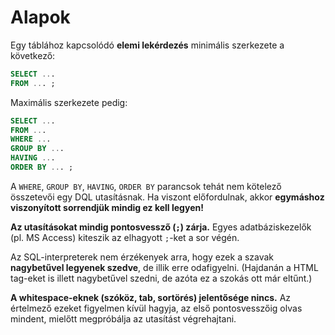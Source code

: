# Alapok
Egy táblához kapcsolódó **elemi lekérdezés** minimális szerkezete a következő:
```sql
SELECT ...
FROM ... ;
```
Maximális szerkezete pedig: 
```sql
SELECT ...
FROM ...
WHERE ...
GROUP BY ...
HAVING ...
ORDER BY ... ;
```

A ``WHERE``, ``GROUP BY``, ``HAVING``, ``ORDER BY`` parancsok tehát nem kötelező összetevői egy DQL utasításnak. Ha viszont előfordulnak, akkor **egymáshoz viszonyított sorrendjük mindig ez kell legyen!**

**Az utasításokat mindig pontosvessző (``;``) zárja.** Egyes adatbáziskezelők (pl. MS Access) kiteszik az elhagyott ``;``-ket a sor végén. 

Az SQL-interpreterek nem érzékenyek arra, hogy ezek a szavak **nagybetűvel legyenek szedve**, de illik erre odafigyelni. (Hajdanán a HTML tag-eket is illett nagybetűvel szedni, de azóta ez a szokás ott már eltűnt.)

**A whitespace-eknek (szóköz, tab, sortörés) jelentősége nincs.** Az értelmező ezeket figyelmen kívül hagyja, az első pontosvesszőig olvas mindent, mielőtt megpróbálja az utasítást végrehajtani.